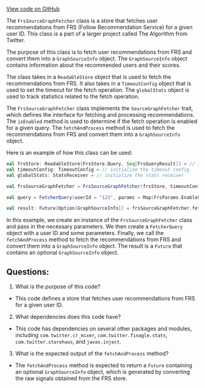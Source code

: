 [View code on GitHub](https://github.com/misbahsy/the-algorithm/cr-mixer/server/src/main/scala/com/twitter/cr_mixer/source_signal/FrsSourceGraphFetcher.scala)

The `FrsSourceGraphFetcher` class is a store that fetches user recommendations from FRS (Follow Recommendation Service) for a given user ID. This class is a part of a larger project called The Algorithm from Twitter. 

The purpose of this class is to fetch user recommendations from FRS and convert them into a `GraphSourceInfo` object. The `GraphSourceInfo` object contains information about the recommended users and their scores. 

The class takes in a `ReadableStore` object that is used to fetch the recommendations from FRS. It also takes in a `TimeoutConfig` object that is used to set the timeout for the fetch operation. The `globalStats` object is used to track statistics related to the fetch operation. 

The `FrsSourceGraphFetcher` class implements the `SourceGraphFetcher` trait, which defines the interface for fetching and processing recommendations. The `isEnabled` method is used to determine if the fetch operation is enabled for a given query. The `fetchAndProcess` method is used to fetch the recommendations from FRS and convert them into a `GraphSourceInfo` object. 

Here is an example of how this class can be used:

```scala
val frsStore: ReadableStore[FrsStore.Query, Seq[FrsQueryResult]] = // initialize the FRS store
val timeoutConfig: TimeoutConfig = // initialize the timeout config
val globalStats: StatsReceiver = // initialize the stats receiver

val frsSourceGraphFetcher = FrsSourceGraphFetcher(frsStore, timeoutConfig, globalStats)

val query = FetcherQuery(userId = "123", params = Map(FrsParams.EnableSourceGraphParam -> true, FrsParams.MaxConsumerSeedsNumParam -> 10))

val result: Future[Option[GraphSourceInfo]] = frsSourceGraphFetcher.fetchAndProcess(query)
```

In this example, we create an instance of the `FrsSourceGraphFetcher` class and pass in the necessary parameters. We then create a `FetcherQuery` object with a user ID and some parameters. Finally, we call the `fetchAndProcess` method to fetch the recommendations from FRS and convert them into a `GraphSourceInfo` object. The result is a `Future` that contains an optional `GraphSourceInfo` object.
## Questions: 
 1. What is the purpose of this code?
- This code defines a store that fetches user recommendations from FRS for a given user ID.

2. What dependencies does this code have?
- This code has dependencies on several other packages and modules, including `com.twitter.cr_mixer`, `com.twitter.finagle.stats`, `com.twitter.storehaus`, and `javax.inject`.

3. What is the expected output of the `fetchAndProcess` method?
- The `fetchAndProcess` method is expected to return a `Future` containing an optional `GraphSourceInfo` object, which is generated by converting the raw signals obtained from the FRS store.